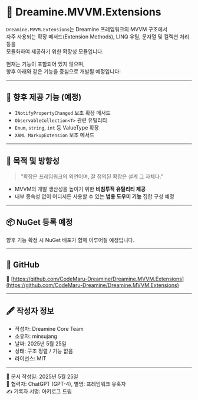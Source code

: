 # 🧩 Dreamine.MVVM.Extensions

`Dreamine.MVVM.Extensions`는 Dreamine 프레임워크의 MVVM 구조에서  
자주 사용되는 확장 메서드(Extension Methods), LINQ 유틸, 문자열 및 컬렉션 처리 등을  
모듈화하여 제공하기 위한 확장성 모듈입니다.

현재는 기능이 포함되어 있지 않으며,  
향후 아래와 같은 기능을 중심으로 개발될 예정입니다:

---

## 🧪 향후 제공 기능 (예정)

- `INotifyPropertyChanged` 보조 확장 메서드
- `ObservableCollection<T>` 관련 유틸리티
- `Enum`, `string`, `int` 등 ValueType 확장
- `XAML MarkupExtension` 보조 메서드

---

## 🧭 목적 및 방향성

> "확장은 프레임워크의 외연이며, 잘 정의된 확장은 설계 그 자체다."

- MVVM의 개발 생산성을 높이기 위한 **비침투적 유틸리티 제공**
- 내부 종속성 없이 어디서든 사용할 수 있는 **범용 도우미 기능** 집합 구성 예정

---

## 📦 NuGet 등록 예정

향후 기능 확정 시 NuGet 배포가 함께 이루어질 예정입니다.

---

## 📁 GitHub

🔗 [https://github.com/CodeMaru-Dreamine/Dreamine.MVVM.Extensions](https://github.com/CodeMaru-Dreamine/Dreamine.MVVM.Extensions)

---

## 🖋️ 작성자 정보

- 작성자: Dreamine Core Team  
- 소유자: minsujang  
- 날짜: 2025년 5월 25일  
- 상태: 구조 정렬 / 기능 없음  
- 라이선스: MIT

---

📅 문서 작성일: 2025년 5월 25일  
🤖 협력자: ChatGPT (GPT-4), 별명: 프레임워크 유혹자  
✍️ 기록자 서명: 아키로그 드림
